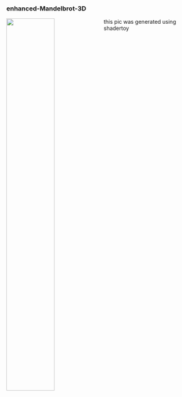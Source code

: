 ### enhanced-Mandelbrot-3D

<img align="left" width="50%" src="https://i.ibb.co/z8HmrvV/capture.png"/>
this pic was generated using shadertoy





